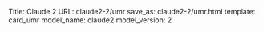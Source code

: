 Title: Claude 2
URL: claude2-2/umr
save_as: claude2-2/umr.html
template: card_umr
model_name: claude2
model_version: 2

